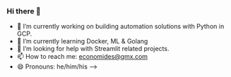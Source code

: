 ### Hi there 👋


- 🔭 I’m currently working on building automation solutions with Python in GCP.
- 🌱 I’m currently learning Docker, ML & Golang
- 🤔 I’m looking for help with Streamlit related projects.
- 📫 How to reach me: economides@gmx.com
- 😄 Pronouns: he/him/his
-->
